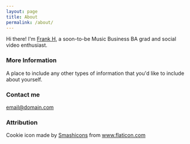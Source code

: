 ```yaml
---
layout: page
title: About
permalink: /about/
---
```


Hi there! I'm [Frank H](http://instagram.com/jerseytooth/), a soon-to-be Music Business BA grad and social video enthusiast. 

### More Information

A place to include any other types of information that you'd like to include about yourself.

### Contact me

[email@domain.com](mailto:email@domain.com)

### Attribution

<div>Cookie icon made by <a href="https://www.flaticon.com/authors/smashicons" title="Smashicons">Smashicons</a> from <a href="https://www.flaticon.com/" title="Flaticon">www.flaticon.com</a></div>
